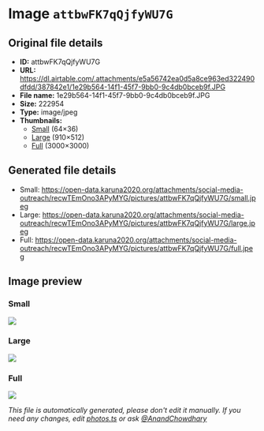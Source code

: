 # Image `attbwFK7qQjfyWU7G`

## Original file details

- **ID:** attbwFK7qQjfyWU7G
- **URL:** https://dl.airtable.com/.attachments/e5a56742ea0d5a8ce963ed322490dfdd/387842e1/1e29b564-14f1-45f7-9bb0-9c4db0bceb9f.JPG
- **File name:** 1e29b564-14f1-45f7-9bb0-9c4db0bceb9f.JPG
- **Size:** 222954
- **Type:** image/jpeg
- **Thumbnails:**
  - [Small](https://dl.airtable.com/.attachmentThumbnails/50575dbca2d79647be35556f64e7fa13/7eebbdeb) (64×36)
  - [Large](https://dl.airtable.com/.attachmentThumbnails/ff84573d2b559829f550c9ac09bd61c9/e7a29b20) (910×512)
  - [Full](https://dl.airtable.com/.attachmentThumbnails/254bbd8bb3a15c7f68d256609c6a565f/168733c3) (3000×3000)

## Generated file details

- Small: https://open-data.karuna2020.org/attachments/social-media-outreach/recwTEmOno3APyMYG/pictures/attbwFK7qQjfyWU7G/small.jpeg
- Large: https://open-data.karuna2020.org/attachments/social-media-outreach/recwTEmOno3APyMYG/pictures/attbwFK7qQjfyWU7G/large.jpeg
- Full: https://open-data.karuna2020.org/attachments/social-media-outreach/recwTEmOno3APyMYG/pictures/attbwFK7qQjfyWU7G/full.jpeg

## Image preview

### Small

![](https://open-data.karuna2020.org/attachments/social-media-outreach/recwTEmOno3APyMYG/pictures/attbwFK7qQjfyWU7G/small.jpeg)

### Large

![](https://open-data.karuna2020.org/attachments/social-media-outreach/recwTEmOno3APyMYG/pictures/attbwFK7qQjfyWU7G/large.jpeg)

### Full

![](https://open-data.karuna2020.org/attachments/social-media-outreach/recwTEmOno3APyMYG/pictures/attbwFK7qQjfyWU7G/full.jpeg)

_This file is automatically generated, please don't edit it manually. If you need any changes, edit [photos.ts](/photos.ts) or ask [@AnandChowdhary](https://github.com/AnandChowdhary)_
